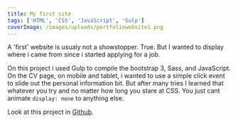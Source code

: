 ```yaml
---
title: My first site
tags: ['HTML', 'CSS', 'JavaScript', 'Gulp']
coverImage: /images/uploads/portfoliowebsite1.png
---
```

A 'first' website is usualy not a showstopper. True. But I wanted to display where i came from since i started applying for a job.

On this project i used Gulp to compile the bootstrap 3, Sass, and JavaScript.
On the CV page, on mobile and tablet, i wanted to use a simple click event to slide out the personal information bit. But after many tries I learned that whatever you try and no matter how long you stare at CSS. You just cant animate `display: none` to anything else.

Look at this project in [Github](https://github.com/sanderscheijbeler/portfolio-website).
